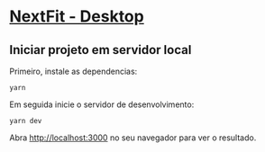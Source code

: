 # [NextFit - Desktop](https://nextfitt.vercel.app/)

## Iniciar projeto em servidor local

Primeiro, instale as dependencias:

``yarn``

Em seguida inicie o servidor de desenvolvimento:

``yarn dev``

Abra [http://localhost:3000](http://localhost:3000) no seu navegador para ver o resultado.